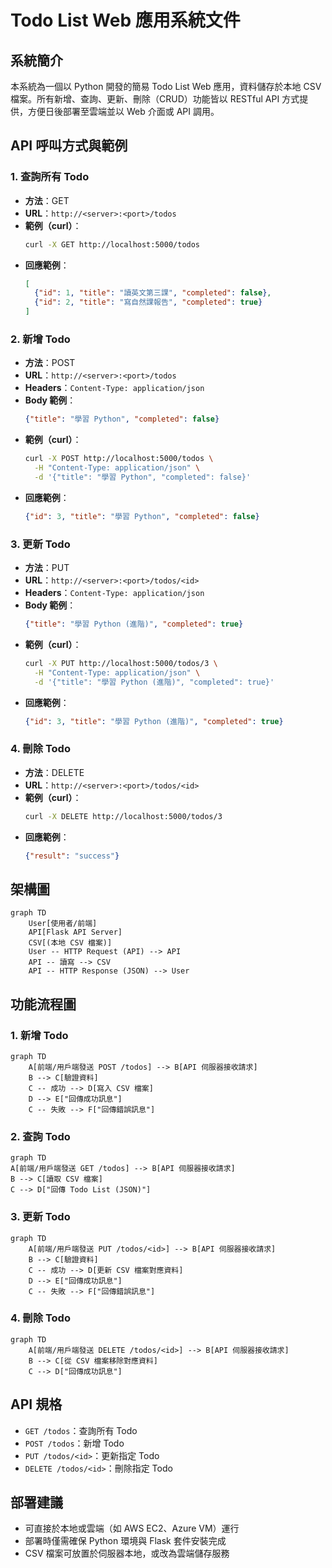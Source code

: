 # Todo List Web 應用系統文件

## 系統簡介
本系統為一個以 Python 開發的簡易 Todo List Web 應用，資料儲存於本地 CSV 檔案。所有新增、查詢、更新、刪除（CRUD）功能皆以 RESTful API 方式提供，方便日後部署至雲端並以 Web 介面或 API 調用。

## API 呼叫方式與範例

### 1. 查詢所有 Todo

- **方法**：GET
- **URL**：`http://<server>:<port>/todos`
- **範例（curl）**：
	```bash
	curl -X GET http://localhost:5000/todos
	```
- **回應範例**：
	```json
	[
	  {"id": 1, "title": "讀英文第三課", "completed": false},
	  {"id": 2, "title": "寫自然課報告", "completed": true}
	]
	```

### 2. 新增 Todo

- **方法**：POST
- **URL**：`http://<server>:<port>/todos`
- **Headers**：`Content-Type: application/json`
- **Body 範例**：
	```json
	{"title": "學習 Python", "completed": false}
	```
- **範例（curl）**：
	```bash
	curl -X POST http://localhost:5000/todos \
	  -H "Content-Type: application/json" \
	  -d '{"title": "學習 Python", "completed": false}'
	```
- **回應範例**：
	```json
	{"id": 3, "title": "學習 Python", "completed": false}
	```

### 3. 更新 Todo

- **方法**：PUT
- **URL**：`http://<server>:<port>/todos/<id>`
- **Headers**：`Content-Type: application/json`
- **Body 範例**：
	```json
	{"title": "學習 Python (進階)", "completed": true}
	```
- **範例（curl）**：
	```bash
	curl -X PUT http://localhost:5000/todos/3 \
	  -H "Content-Type: application/json" \
	  -d '{"title": "學習 Python (進階)", "completed": true}'
	```
- **回應範例**：
	```json
	{"id": 3, "title": "學習 Python (進階)", "completed": true}
	```

### 4. 刪除 Todo

- **方法**：DELETE
- **URL**：`http://<server>:<port>/todos/<id>`
- **範例（curl）**：
	```bash
	curl -X DELETE http://localhost:5000/todos/3
	```
- **回應範例**：
	```json
	{"result": "success"}
	```

## 架構圖

```mermaid
graph TD
	User[使用者/前端]
	API[Flask API Server]
	CSV[(本地 CSV 檔案)]
	User -- HTTP Request (API) --> API
	API -- 讀寫 --> CSV
	API -- HTTP Response (JSON) --> User
```

## 功能流程圖


### 1. 新增 Todo

```mermaid
graph TD
	A[前端/用戶端發送 POST /todos] --> B[API 伺服器接收請求]
	B --> C[驗證資料]
	C -- 成功 --> D[寫入 CSV 檔案]
	D --> E["回傳成功訊息"]
	C -- 失敗 --> F["回傳錯誤訊息"]
```


### 2. 查詢 Todo

```mermaid
graph TD
A[前端/用戶端發送 GET /todos] --> B[API 伺服器接收請求]
B --> C[讀取 CSV 檔案]
C --> D["回傳 Todo List (JSON)"]
```


### 3. 更新 Todo

```mermaid
graph TD
	A[前端/用戶端發送 PUT /todos/<id>] --> B[API 伺服器接收請求]
	B --> C[驗證資料]
	C -- 成功 --> D[更新 CSV 檔案對應資料]
	D --> E["回傳成功訊息"]
	C -- 失敗 --> F["回傳錯誤訊息"]
```


### 4. 刪除 Todo

```mermaid
graph TD
	A[前端/用戶端發送 DELETE /todos/<id>] --> B[API 伺服器接收請求]
	B --> C[從 CSV 檔案移除對應資料]
	C --> D["回傳成功訊息"]
```

## API 規格

- `GET /todos`：查詢所有 Todo
- `POST /todos`：新增 Todo
- `PUT /todos/<id>`：更新指定 Todo
- `DELETE /todos/<id>`：刪除指定 Todo

## 部署建議

- 可直接於本地或雲端（如 AWS EC2、Azure VM）運行
- 部署時僅需確保 Python 環境與 Flask 套件安裝完成
- CSV 檔案可放置於伺服器本地，或改為雲端儲存服務

